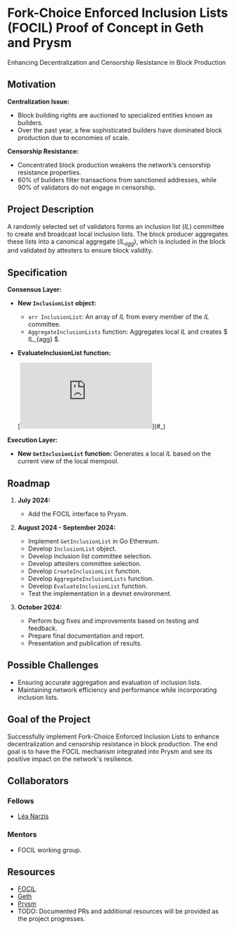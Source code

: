 # Fork-Choice Enforced Inclusion Lists (FOCIL) Proof of Concept in Geth and Prysm

Enhancing Decentralization and Censorship Resistance in Block Production

## Motivation

**Centralization Issue:**
- Block building rights are auctioned to specialized entities known as builders.
- Over the past year, a few sophisticated builders have dominated block production due to economies of scale.

**Censorship Resistance:**
- Concentrated block production weakens the network’s censorship resistance properties.
- 60% of builders filter transactions from sanctioned addresses, while 90% of validators do not engage in censorship.

## Project Description

A randomly selected set of validators forms an inclusion list ($IL$) committee to create and broadcast local inclusion lists. The block producer aggregates these lists into a canonical aggregate ($IL_{agg}$), which is included in the block and validated by attesters to ensure block validity.

## Specification

**Consensus Layer:**

- **New `InclusionList` object:**
  - `arr InclusionList`: An array of $IL$ from every member of the $IL$ committee.
  - `AggregateInclusionLists` function: Aggregates local $IL$ and creates $ IL_{agg} $.
  
- **EvaluateInclusionList function:**

   [![\\ $$ \\ \text{Eval}(IL_{\text{agg}}^{\text{attester}}, IL_{\text{agg}}^{\text{proposer}}, \Delta) =  \\ \begin{cases}  \\ \text{True} & \text{if } \frac{|IL_{\text{agg}}^{\text{attester}} \cap IL_{\text{agg}}^{\text{proposer}}|}{|IL_{\text{agg}}^{\text{attester}}|} \geq \Delta \\  \\ \text{False} & \text{otherwise}  \\ \end{cases} \\ ](https://latex.codecogs.com/svg.latex?%5C%5C%20%24%24%20%5C%5C%20%5Ctext%7BEval%7D(IL_%7B%5Ctext%7Bagg%7D%7D%5E%7B%5Ctext%7Battester%7D%7D%2C%20IL_%7B%5Ctext%7Bagg%7D%7D%5E%7B%5Ctext%7Bproposer%7D%7D%2C%20%5CDelta)%20%3D%20%20%5C%5C%20%5Cbegin%7Bcases%7D%20%20%5C%5C%20%5Ctext%7BTrue%7D%20%26%20%5Ctext%7Bif%20%7D%20%5Cfrac%7B%7CIL_%7B%5Ctext%7Bagg%7D%7D%5E%7B%5Ctext%7Battester%7D%7D%20%5Ccap%20IL_%7B%5Ctext%7Bagg%7D%7D%5E%7B%5Ctext%7Bproposer%7D%7D%7C%7D%7B%7CIL_%7B%5Ctext%7Bagg%7D%7D%5E%7B%5Ctext%7Battester%7D%7D%7C%7D%20%5Cgeq%20%5CDelta%20%5C%5C%20%20%5C%5C%20%5Ctext%7BFalse%7D%20%26%20%5Ctext%7Botherwise%7D%20%20%5C%5C%20%5Cend%7Bcases%7D%20%5C%5C%20)](#_)

**Execution Layer:**

- **New `GetInclusionList` function:** Generates a local $IL$ based on the current view of the local mempool.

## Roadmap

1. **July 2024:**
   - Add the FOCIL interface to Prysm.
   
2. **August 2024 - September 2024:**
   - Implement `GetInclusionList` in Go Ethereum.
   - Develop `InclusionList` object.
   - Develop inclusion list committee selection.
   - Develop attesters committee selection.
   - Develop `CreateInclusionList` function.
   - Develop `AggregateInclusionLists` function.
   - Develop `EvaluateInclusionList` function.
   - Test the implementation in a devnet environment.

3. **October 2024:**
   - Perform bug fixes and improvements based on testing and feedback.
   - Prepare final documentation and report.
   - Presentation and publication of results.

## Possible Challenges

- Ensuring accurate aggregation and evaluation of inclusion lists.
- Maintaining network efficiency and performance while incorporating inclusion lists.

## Goal of the Project

Successfully implement Fork-Choice Enforced Inclusion Lists to enhance decentralization and censorship resistance in block production. The end goal is to have the FOCIL mechanism integrated into Prysm and see its positive impact on the network's resilience.

## Collaborators

### Fellows 

- [Léa Narzis](https://github.com/lean-apple)

### Mentors

- FOCIL working group.

## Resources

- [FOCIL](https://ethresear.ch/t/fork-choice-enforced-inclusion-lists-focil-a-simple-committee-based-inclusion-list-proposal/19870)
- [Geth](https://github.com/ethereum/go-ethereum)
- [Prysm](https://github.com/prysmaticlabs/prysm)
- TODO: Documented PRs and additional resources will be provided as the project progresses.

